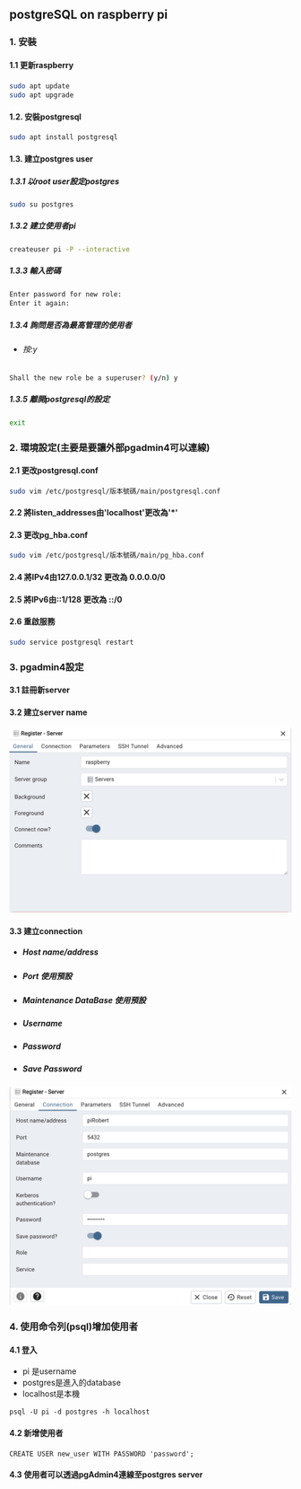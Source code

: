 ## postgreSQL on raspberry pi

### 1. 安裝
#### 1.1 更新raspberry

```bash
sudo apt update
sudo apt upgrade
``` 

#### 1.2. 安裝postgresql

```bash
sudo apt install postgresql
```

#### 1.3. 建立postgres user

##### 1.3.1 以root user設定postgres

```bash
sudo su postgres
```

##### 1.3.2 建立使用者pi

```bash
createuser pi -P --interactive
```

##### 1.3.3 輸入密碼

```bash
Enter password for new role:
Enter it again:
```

##### 1.3.4 詢問是否為最高管理的使用者
- ###### 按:y

```bash
Shall the new role be a superuser? (y/n) y
```

##### 1.3.5 離開postgresql的設定

```bash
exit
```

### 2. 環境設定(主要是要讓外部pgadmin4可以連線)

#### 2.1 更改postgresql.conf

```bash
sudo vim /etc/postgresql/版本號碼/main/postgresql.conf
```

#### 2.2 將listen_addresses由'localhost'更改為'*'

#### 2.3 更改pg_hba.conf

```bash
sudo vim /etc/postgresql/版本號碼/main/pg_hba.conf
```

#### 2.4 將IPv4由127.0.0.1/32 更改為 0.0.0.0/0
#### 2.5 將IPv6由::1/128 更改為 ::/0
#### 2.6 重啟服務

```bash
sudo service postgresql restart
```

### 3. pgadmin4設定

#### 3.1 註冊新server
#### 3.2 建立server name
![](./images/pic1.png)
#### 3.3 建立connection 
- ##### Host name/address
- ##### Port 使用預設
- ##### Maintenance DataBase 使用預設
- ##### Username
- ##### Password
- ##### Save Password

![](./images/pic2.png)

### 4. 使用命令列(psql)增加使用者
#### 4.1 登入
- pi 是username
- postgres是進入的database
- localhost是本機
```
psql -U pi -d postgres -h localhost
```

#### 4.2 新增使用者

```
CREATE USER new_user WITH PASSWORD 'password';
```

#### 4.3 使用者可以透過pgAdmin4連線至postgres server

